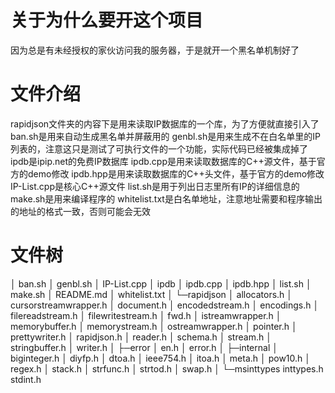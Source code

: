 # 关于为什么要开这个项目
因为总是有未经授权的家伙访问我的服务器，于是就开一个黑名单机制好了

# 文件介绍
rapidjson文件夹的内容下是用来读取IP数据库的一个库，为了方便就直接引入了
ban.sh是用来自动生成黑名单并屏蔽用的
genbl.sh是用来生成不在白名单里的IP列表的，注意这只是测试了可执行文件的一个功能，实际代码已经被集成掉了
ipdb是ipip.net的免费IP数据库
ipdb.cpp是用来读取数据库的C++源文件，基于官方的demo修改
ipdb.hpp是用来读取数据库的C++头文件，基于官方的demo修改
IP-List.cpp是核心C++源文件
list.sh是用于列出日志里所有IP的详细信息的
make.sh是用来编译程序的
whitelist.txt是白名单地址，注意地址需要和程序输出的地址的格式一致，否则可能会无效

# 文件树
│  ban.sh
│  genbl.sh
│  IP-List.cpp
│  ipdb
│  ipdb.cpp
│  ipdb.hpp
│  list.sh
│  make.sh
│  README.md
│  whitelist.txt
│
└─rapidjson
    │  allocators.h
    │  cursorstreamwrapper.h
    │  document.h
    │  encodedstream.h
    │  encodings.h
    │  filereadstream.h
    │  filewritestream.h
    │  fwd.h
    │  istreamwrapper.h
    │  memorybuffer.h
    │  memorystream.h
    │  ostreamwrapper.h
    │  pointer.h
    │  prettywriter.h
    │  rapidjson.h
    │  reader.h
    │  schema.h
    │  stream.h
    │  stringbuffer.h
    │  writer.h
    │
    ├─error
    │      en.h
    │      error.h
    │
    ├─internal
    │      biginteger.h
    │      diyfp.h
    │      dtoa.h
    │      ieee754.h
    │      itoa.h
    │      meta.h
    │      pow10.h
    │      regex.h
    │      stack.h
    │      strfunc.h
    │      strtod.h
    │      swap.h
    │
    └─msinttypes
            inttypes.h
            stdint.h